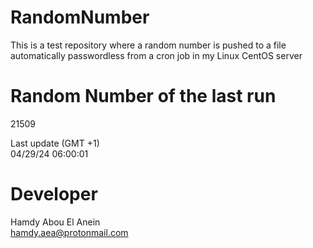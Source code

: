 # RandomNumber    
This is a test repository where a random number is pushed to a file automatically passwordless from a cron job in my Linux CentOS server    
# Random Number of the last run   
21509
      
Last update (GMT +1)    
04/29/24 06:00:01
# Developer    
Hamdy Abou El Anein   
hamdy.aea@protonmail.com
